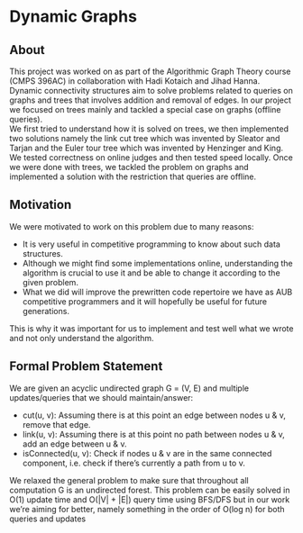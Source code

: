 # Dynamic Graphs
## About
This project was worked on as part of the Algorithmic Graph Theory course (CMPS 396AC) in collaboration with Hadi Kotaich and Jihad Hanna.\
Dynamic connectivity structures aim to solve problems related to queries on graphs and trees that involves addition and removal of edges. In our project we focused on trees mainly and tackled a special case on graphs (offline queries).\
We first tried to understand how it is solved on trees, we then implemented two solutions namely the link cut tree which was invented by Sleator and Tarjan and the Euler tour tree which was invented by Henzinger and King.\
We tested correctness on online judges and then tested speed locally. Once we were done with trees, we tackled the problem on graphs and implemented a solution with the restriction that queries are offline.
## Motivation
We were motivated to work on this problem due to many reasons: 
* It is very useful in competitive programming to know about such data structures. 
* Although we might find some implementations online, understanding the algorithm is crucial to use it and be able to change it according to the given problem. 
* What we did will improve the prewritten code repertoire we have as AUB competitive programmers and it will hopefully be useful for future generations. 

This is why it was important for us to implement and test well what we wrote and not only understand the algorithm.

## Formal Problem Statement
We are given an acyclic undirected graph G = (V, E) and multiple updates/queries that we should maintain/answer:
* cut(u, v): Assuming there is at this point an edge between nodes u & v, remove that edge.
* link(u, v): Assuming there is at this point no path between nodes u & v, add an edge between u & v.
* isConnected(u, v): Check if nodes u & v are in the same connected component, i.e. check if there’s currently a path from u to v.

We relaxed the general problem to make sure that throughout all computation G is an undirected forest.
This problem can be easily solved in O(1) update time and O(|V| + |E|) query time using BFS/DFS but in our work we’re aiming for better, namely something in the order of O(log n) for both queries and updates
